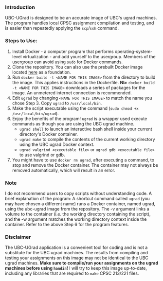 ### Introduction
UBC-UGrad is designed to be an accurate image of UBC's ugrad machines. The program handles local CPSC assignment compilation and testing, and is easier than repeatedly applying the `scp`/`ssh` command. 

### Steps to Use:
1. Install Docker - a computer program that performs operating-system-level virtualization - and add yourself to the usergroup. Members of the usergroup can avoid using `sudo` for Docker commands.
2. Clone the repository. You can also use the prebuilt Docker image located [here](https://hub.docker.com/r/jregchiu/ubc-ugrad/) as a foundation.
3. Run `docker build -t <NAME FOR THIS IMAGE>` from the directory to build the image. This applies instructions in the Dockerfile. **Nb:** `docker build -t <NAME FOR THIS IMAGE>` downloads a series of packages for the image. An unmetered internet connection is recommended. 
4. Edit `ugrad` by changing `<NAME FOR THIS IMAGE>` to match the name you chose Step 3. Copy `ugrad` to `/usr/local/bin`.
5. Make the script executable using the command (`sudo chmod +x /usr/local/bin/ugrad`).
6. Enjoy the benefits of the program! `ugrad` is a wrapper used execute commands as though you are using the UBC ugrad machine.
   - `ugrad shell` to launch an interactive bash shell inside your current directory's Docker container.
   - `ugrad make` to compile the contents of the current working directory using the UBC ugrad Docker context.
   - `ugrad valgrind <executable file>` or `ugrad gdb <executable file>` to use valgrind or gdb.
7. You might have to use `docker rm ugrad`, after executing a command, to stop and remove the Docker container. The container may not always be removed automatically, which will result in an error. 

### Note
I do not recommend users to copy scripts without understanding code. A brief explanation of the program: 
A shortcut command called `ugrad` (you may have chosen a different name) runs a Docker container, named ugrad, using the ubc-ugrad image from the repository. The -v argument links a volume to the container (i.e. the working directory containing the script), and the -w argument matches the working directory context inside the container. Refer to the above Step 6 for the program features.

### Disclaimer
The UBC-UGrad application is a convenient tool for coding and is not a substitute for the UBC ugrad machines. The results from compiling and testing your assignments on this image may not be identical to the UBC ugrad machines. **Make sure to compile/run your assignments on the ugrad machines before using `handin`!** I will try to keep this image up-to-date, including any libraries that are required to `make` CPSC 213/221 files.

